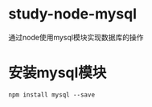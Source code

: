 <!--
 * @Date: 2023-05-26 09:11:52
 * @LastEditors: zhubj
 * @LastEditTime: 2023-05-26 09:18:15
 * @description: 文件描述
 * @FilePath: \study-node-mysql\README.md
-->
# study-node-mysql
通过node使用mysql模块实现数据库的操作

# 安装mysql模块
```
npm install mysql --save
```
